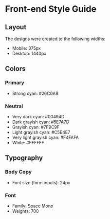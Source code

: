 # Front-end Style Guide

## Layout

The designs were created to the following widths:

- Mobile: 375px
- Desktop: 1440px

## Colors

### Primary

- Strong cyan: #26C0AB

### Neutral

- Very dark cyan: #00494D
- Dark grayish cyan: #5E7A7D
- Grayish cyan: #7F9C9F
- Light grayish cyan: #C5E4E7
- Very light grayish cyan: #F4FAFA
- White: #FFFFFF

## Typography

### Body Copy

- Font size (form inputs): 24px

### Font

- Family: [Space Mono](https://fonts.google.com/specimen/Space+Mono)
- Weights: 700
